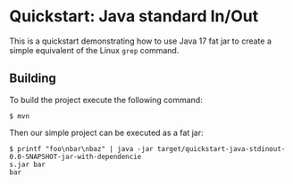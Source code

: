 # Quickstart: Java standard In/Out

This is a quickstart demonstrating how to use Java 17 fat jar to create a simple equivalent of the Linux `grep` command.

## Building

To build the project execute the following command:

```
$ mvn
```

Then our simple project can be executed as a fat jar:

```
$ printf "foo\nbar\nbaz" | java -jar target/quickstart-java-stdinout-0.0-SNAPSHOT-jar-with-dependencie
s.jar bar
bar
```
